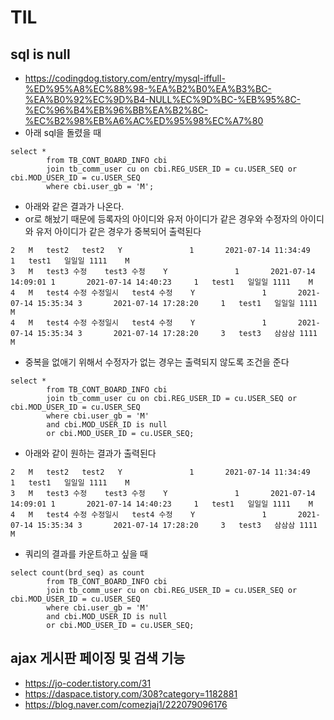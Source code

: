 # TIL

## sql is null
- https://codingdog.tistory.com/entry/mysql-iffull-%ED%95%A8%EC%88%98-%EA%B2%B0%EA%B3%BC-%EA%B0%92%EC%9D%B4-NULL%EC%9D%BC-%EB%95%8C-%EC%96%B4%EB%96%BB%EA%B2%8C-%EC%B2%98%EB%A6%AC%ED%95%98%EC%A7%80
- 아래 sql을 돌렸을 때
```
select *
		from TB_CONT_BOARD_INFO cbi
		join tb_comm_user cu on cbi.REG_USER_ID = cu.USER_SEQ or cbi.MOD_USER_ID = cu.USER_SEQ
        where cbi.user_gb = 'M';
```
- 아래와 같은 결과가 나온다.
- or로 해놨기 때문에 등록자의 아이디와 유저 아이디가 같은 경우와 수정자의 아이디와 유저 아이디가 같은 경우가 중복되어 출력된다
```
2	M	test2	test2	Y				1		2021-07-14 11:34:49					1	test1	일일일	1111	M
3	M	test3 수정	test3 수정	Y				1		2021-07-14 14:09:01	1		2021-07-14 14:40:23		1	test1	일일일	1111	M
4	M	test4 수정 수정일시	test4 수정	Y				1		2021-07-14 15:35:34	3		2021-07-14 17:28:20		1	test1	일일일	1111	M
4	M	test4 수정 수정일시	test4 수정	Y				1		2021-07-14 15:35:34	3		2021-07-14 17:28:20		3	test3	삼삼삼	1111	M
```

- 중복을 없애기 위해서 수정자가 없는 경우는 출력되지 않도록 조건을 준다
```
select *
		from TB_CONT_BOARD_INFO cbi
		join tb_comm_user cu on cbi.REG_USER_ID = cu.USER_SEQ or cbi.MOD_USER_ID = cu.USER_SEQ
        where cbi.user_gb = 'M'
        and cbi.MOD_USER_ID is null
        or cbi.MOD_USER_ID = cu.USER_SEQ;
```
- 아래와 같이 원하는 결과가 출력된다
```
2	M	test2	test2	Y				1		2021-07-14 11:34:49					1	test1	일일일	1111	M
3	M	test3 수정	test3 수정	Y				1		2021-07-14 14:09:01	1		2021-07-14 14:40:23		1	test1	일일일	1111	M
4	M	test4 수정 수정일시	test4 수정	Y				1		2021-07-14 15:35:34	3		2021-07-14 17:28:20		3	test3	삼삼삼	1111	M
```

- 쿼리의 결과를 카운트하고 싶을 때
```
select count(brd_seq) as count
		from TB_CONT_BOARD_INFO cbi
		join tb_comm_user cu on cbi.REG_USER_ID = cu.USER_SEQ or cbi.MOD_USER_ID = cu.USER_SEQ
        where cbi.user_gb = 'M'
        and cbi.MOD_USER_ID is null
        or cbi.MOD_USER_ID = cu.USER_SEQ;
```

## ajax 게시판 페이징 및 검색 기능
- https://jo-coder.tistory.com/31
- https://daspace.tistory.com/308?category=1182881
- https://blog.naver.com/comezjaj1/222079096176
